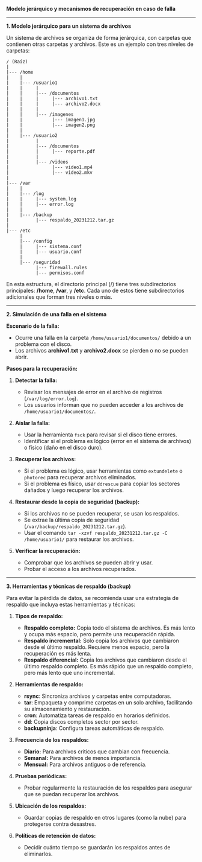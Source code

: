 **Modelo jerárquico y mecanismos de recuperación en caso de falla**

---

**1. Modelo jerárquico para un sistema de archivos**

Un sistema de archivos se organiza de forma jerárquica, con carpetas que contienen otras carpetas y archivos. Este es un ejemplo con tres niveles de carpetas:

```
/ (Raíz)
|
|--- /home
|    |
|    |--- /usuario1
|    |     |
|    |     |--- /documentos
|    |     |     |--- archivo1.txt
|    |     |     |--- archivo2.docx
|    |     |
|    |     |--- /imagenes
|    |           |--- imagen1.jpg
|    |           |--- imagen2.png
|    |
|    |--- /usuario2
|          |
|          |--- /documentos
|          |     |--- reporte.pdf
|          |
|          |--- /videos
|                |--- video1.mp4
|                |--- video2.mkv
|
|--- /var
|    |
|    |--- /log
|    |     |--- system.log
|    |     |--- error.log
|    |
|    |--- /backup
|          |--- respaldo_20231212.tar.gz
|
|--- /etc
     |
     |--- /config
     |     |--- sistema.conf
     |     |--- usuario.conf
     |
     |--- /seguridad
           |--- firewall.rules
           |--- permisos.conf
```

En esta estructura, el directorio principal (/) tiene tres subdirectorios principales: **/home**, **/var**, y **/etc**. Cada uno de estos tiene subdirectorios adicionales que forman tres niveles o más.

---

**2. Simulación de una falla en el sistema**

**Escenario de la falla:**

- Ocurre una falla en la carpeta `/home/usuario1/documentos/` debido a un problema con el disco.
- Los archivos **archivo1.txt** y **archivo2.docx** se pierden o no se pueden abrir.

**Pasos para la recuperación:**

1. **Detectar la falla:**

   - Revisar los mensajes de error en el archivo de registros (`/var/log/error.log`).
   - Los usuarios informan que no pueden acceder a los archivos de `/home/usuario1/documentos/`.

2. **Aislar la falla:**

   - Usar la herramienta `fsck` para revisar si el disco tiene errores.
   - Identificar si el problema es lógico (error en el sistema de archivos) o físico (daño en el disco duro).

3. **Recuperar los archivos:**

   - Si el problema es lógico, usar herramientas como `extundelete` o `photorec` para recuperar archivos eliminados.
   - Si el problema es físico, usar `ddrescue` para copiar los sectores dañados y luego recuperar los archivos.

4. **Restaurar desde la copia de seguridad (backup):**

   - Si los archivos no se pueden recuperar, se usan los respaldos.
   - Se extrae la última copia de seguridad (`/var/backup/respaldo_20231212.tar.gz`).
   - Usar el comando `tar -xzvf respaldo_20231212.tar.gz -C /home/usuario1/` para restaurar los archivos.

5. **Verificar la recuperación:**

   - Comprobar que los archivos se pueden abrir y usar.
   - Probar el acceso a los archivos recuperados.

---

**3. Herramientas y técnicas de respaldo (backup)**

Para evitar la pérdida de datos, se recomienda usar una estrategia de respaldo que incluya estas herramientas y técnicas:

1. **Tipos de respaldo:**

   - **Respaldo completo:** Copia todo el sistema de archivos. Es más lento y ocupa más espacio, pero permite una recuperación rápida.
   - **Respaldo incremental:** Solo copia los archivos que cambiaron desde el último respaldo. Requiere menos espacio, pero la recuperación es más lenta.
   - **Respaldo diferencial:** Copia los archivos que cambiaron desde el último respaldo completo. Es más rápido que un respaldo completo, pero más lento que uno incremental.

2. **Herramientas de respaldo:**

   - **rsync**: Sincroniza archivos y carpetas entre computadoras.
   - **tar**: Empaqueta y comprime carpetas en un solo archivo, facilitando su almacenamiento y restauración.
   - **cron**: Automatiza tareas de respaldo en horarios definidos.
   - **dd**: Copia discos completos sector por sector.
   - **backupninja**: Configura tareas automáticas de respaldo.

3. **Frecuencia de los respaldos:**

   - **Diario:** Para archivos críticos que cambian con frecuencia.
   - **Semanal:** Para archivos de menos importancia.
   - **Mensual:** Para archivos antiguos o de referencia.

4. **Pruebas periódicas:**

   - Probar regularmente la restauración de los respaldos para asegurar que se puedan recuperar los archivos.

5. **Ubicación de los respaldos:**

   - Guardar copias de respaldo en otros lugares (como la nube) para protegerse contra desastres.

6. **Políticas de retención de datos:**

   - Decidir cuánto tiempo se guardarán los respaldos antes de eliminarlos.
